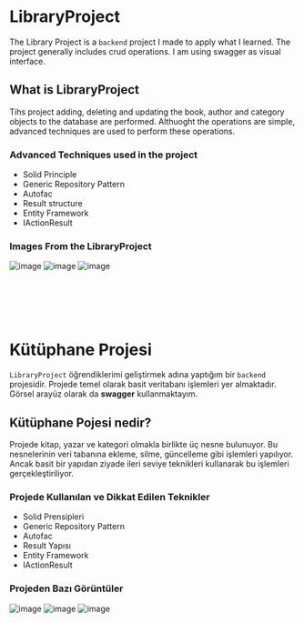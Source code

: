 # LibraryProject
The Library Project is a `backend` project I made to apply what I learned. The project generally includes crud operations. I am using swagger as visual interface.

## What is LibraryProject
Tihs project adding, deleting and updating the book, author and category objects to the database are performed. Althuoght the operations are simple, advanced techniques are used to perform these operations.

### Advanced Techniques used in the project
- Solid Principle
- Generic Repository Pattern
- Autofac
- Result structure
- Entity Framework
- IActionResult

### Images From the LibraryProject
![image](https://user-images.githubusercontent.com/55946046/158456064-28ab78c4-1715-4704-a027-ebd38e179a13.png)
![image](https://user-images.githubusercontent.com/55946046/158456192-244b665f-8aad-429d-ab3d-fff8930a740e.png)
![image](https://user-images.githubusercontent.com/55946046/158456414-28aef34f-7221-46ca-b0f6-eb9482e402a1.png)


<br><br><br><br>
# Kütüphane Projesi

`LibraryProject` öğrendiklerimi geliştirmek adına yaptığım bir `backend` projesidir. Projede temel olarak basit veritabanı işlemleri yer almaktadır. Görsel arayüz olarak da **swagger** kullanmaktayım.

## Kütüphane Pojesi nedir?
Projede kitap, yazar ve kategori olmakla birlikte üç nesne bulunuyor. Bu nesnelerinin veri tabanına ekleme, silme, güncelleme gibi işlemleri yapılıyor. Ancak basit bir yapıdan ziyade ileri seviye teknikleri kullanarak bu işlemleri gerçekleştiriliyor.

### Projede Kullanılan ve Dikkat Edilen Teknikler
- Solid Prensipleri
- Generic Repository Pattern
- Autofac
- Result Yapısı
- Entity Framework
- IActionResult


### Projeden Bazı Görüntüler
![image](https://user-images.githubusercontent.com/55946046/158456064-28ab78c4-1715-4704-a027-ebd38e179a13.png)
![image](https://user-images.githubusercontent.com/55946046/158456192-244b665f-8aad-429d-ab3d-fff8930a740e.png)
![image](https://user-images.githubusercontent.com/55946046/158456414-28aef34f-7221-46ca-b0f6-eb9482e402a1.png)

